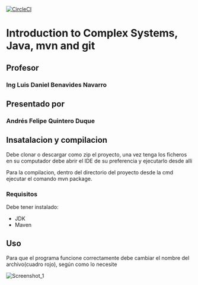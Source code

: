 [![CircleCI](https://circleci.com/gh/andresQD/Taller_Heroku.svg?style=svg)](https://circleci.com/gh/andresQD/Taller_Heroku)
# Introduction to Complex Systems, Java, mvn and git
## Profesor 
### Ing Luis Daniel Benavides Navarro
## Presentado por 
### Andrés Felipe Quintero Duque

## Insatalacion y compilacion
Debe clonar o descargar como zip el proyecto, una vez tenga los ficheros en su computador debe abrir el IDE de su preferencia y ejecutarlo desde alli

Para la compilacion, dentro del directorio del proyecto desde la cmd ejecutar el comando mvn package.

### Requisitos
Debe tener instalado:
* JDK 
* Maven 
## Uso 
Para que el programa funcione correctamente debe cambiar el nombre del archivo(cuadro rojo), según como lo necesite

![Screenshot_1](https://user-images.githubusercontent.com/48091585/90182930-4e700680-dd78-11ea-9349-b4954c1e667b.png)
